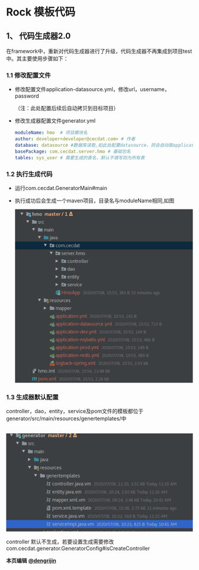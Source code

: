 # Rock 模板代码

## 1、 代码生成器2.0

​	在framework中，重新对代码生成器进行了升级，代码生成器不再集成到项目test中。其主要使用步骤如下：

### 1.1 修改配置文件

 - 修改配置文件application-datasource.yml，修改url，username，password

   （注：此处配置后续后自动拷贝到目标项目）

 - 修改生成器配置文件generator.yml

   ``` yml
   moduleName: hmo  # 项目模块名
   author: developer<developer@cecdat.com> # 作者
   database: datasource #数据库读取,如此处配置datasource，则会自动取application-datasource.yml中的数据库信息
   basePackage: com.cecdat.server.hmo # 基础包名
   tables: sys_user # 需要生成的表名，默认不填写则为所有表
   ```



### 1.2 执行生成代码

  - 运行com.cecdat.GeneratorMain#main

  - 执行成功后会生成一个maven项目，目录名与moduleName相同,如图

    ![image-20200708155442546](../assets/image-20200708155442546.png)

### 1.3 生成器默认配置

controller，dao，entity，service及pom文件的模板都位于 generator/src/main/resources/genertemplates/中

​		![image-20200708155922032](../assets/image-20200708155922032.png)

controller 默认不生成，若要设置生成需要修改com.cecdat.generator.GeneratorConfig#isCreateController

**本页编辑**        **[@dengrijin](http://192.168.1.23/demgrijin)**

